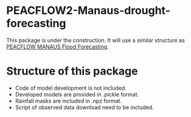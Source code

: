 # PEACFLOW2-Manaus-drought-forecasting
This package is under the construction. It will use a similar structure as [PEACFLOW MANAUS Flood Forecasting](https://github.com/achevuturi/PEACFLOW_Manaus-flood-forecasting/tree/master/Using_Observations).

# Structure of this package
* Code of model development is not included.
* Developed models are provided in .pickle format.
* Rainfall masks are included in .npz format.
* Script of observed data download need to be included.
